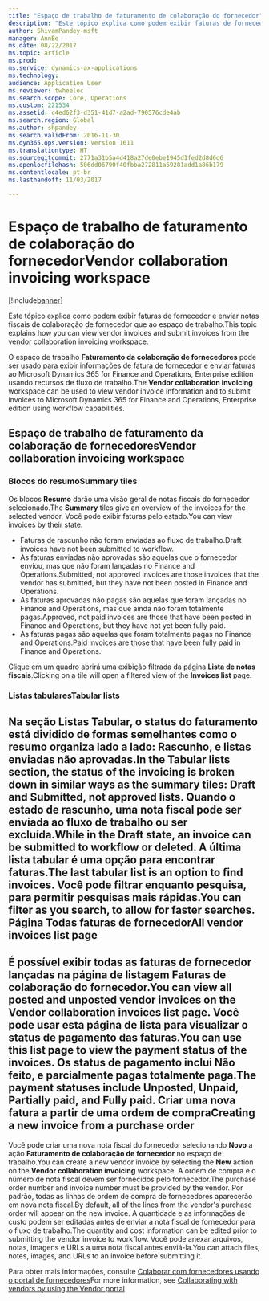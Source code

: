 ```yaml
---
title: "Espaço de trabalho de faturamento de colaboração do fornecedor"
description: "Este tópico explica como podem exibir faturas de fornecedor e enviar notas fiscais de colaboração de fornecedor que ao espaço de trabalho."
author: ShivamPandey-msft
manager: AnnBe
ms.date: 08/22/2017
ms.topic: article
ms.prod: 
ms.service: dynamics-ax-applications
ms.technology: 
audience: Application User
ms.reviewer: twheeloc
ms.search.scope: Core, Operations
ms.custom: 221534
ms.assetid: c4ed62f3-d351-41d7-a2ad-790576cde4ab
ms.search.region: Global
ms.author: shpandey
ms.search.validFrom: 2016-11-30
ms.dyn365.ops.version: Version 1611
ms.translationtype: HT
ms.sourcegitcommit: 2771a31b5a4d418a27de0ebe1945d1fed2d8d6d6
ms.openlocfilehash: 506dd06790f40fbba272811a59281add1a86b179
ms.contentlocale: pt-br
ms.lasthandoff: 11/03/2017

---
```


# <a name="vendor-collaboration-invoicing-workspace"></a><span data-ttu-id="cc817-103">Espaço de trabalho de faturamento de colaboração do fornecedor</span><span class="sxs-lookup"><span data-stu-id="cc817-103">Vendor collaboration invoicing workspace</span></span>

[!include[banner](../includes/banner.md)]


<span data-ttu-id="cc817-104">Este tópico explica como podem exibir faturas de fornecedor e enviar notas fiscais de colaboração de fornecedor que ao espaço de trabalho.</span><span class="sxs-lookup"><span data-stu-id="cc817-104">This topic explains how you can view vendor invoices and submit invoices from the vendor collaboration invoicing workspace.</span></span>

<span data-ttu-id="cc817-105">O espaço de trabalho **Faturamento da colaboração de fornecedores** pode ser usado para exibir informações de fatura de fornecedor e enviar faturas ao Microsoft Dynamics 365 for Finance and Operations, Enterprise edition usando recursos de fluxo de trabalho.</span><span class="sxs-lookup"><span data-stu-id="cc817-105">The **Vendor collaboration invoicing** workspace can be used to view vendor invoice information and to submit invoices to Microsoft Dynamics 365 for Finance and Operations, Enterprise edition using workflow capabilities.</span></span>


<a name="vendor-collaboration-invoicing-workspace"></a><span data-ttu-id="cc817-106">Espaço de trabalho de faturamento da colaboração de fornecedores</span><span class="sxs-lookup"><span data-stu-id="cc817-106">Vendor collaboration invoicing workspace</span></span>
----------------------------------------

### <a name="summary-tiles"></a><span data-ttu-id="cc817-107">Blocos do resumo</span><span class="sxs-lookup"><span data-stu-id="cc817-107">Summary tiles</span></span>

<span data-ttu-id="cc817-108">Os blocos **Resumo** darão uma visão geral de notas fiscais do fornecedor selecionado.</span><span class="sxs-lookup"><span data-stu-id="cc817-108">The **Summary** tiles give an overview of the invoices for the selected vendor.</span></span> <span data-ttu-id="cc817-109">Você pode exibir faturas pelo estado.</span><span class="sxs-lookup"><span data-stu-id="cc817-109">You can view invoices by their state.</span></span>
-   <span data-ttu-id="cc817-110">Faturas de rascunho não foram enviadas ao fluxo de trabalho.</span><span class="sxs-lookup"><span data-stu-id="cc817-110">Draft invoices have not been submitted to workflow.</span></span>
-   <span data-ttu-id="cc817-111">As faturas enviadas não aprovadas são aquelas que o fornecedor enviou, mas que não foram lançadas no Finance and Operations.</span><span class="sxs-lookup"><span data-stu-id="cc817-111">Submitted, not approved invoices are those invoices that the vendor has submitted, but they have not been posted in Finance and Operations.</span></span>
-   <span data-ttu-id="cc817-112">As faturas aprovadas não pagas são aquelas que foram lançadas no Finance and Operations, mas que ainda não foram totalmente pagas.</span><span class="sxs-lookup"><span data-stu-id="cc817-112">Approved, not paid invoices are those that have been posted in Finance and Operations, but they have not yet been fully paid.</span></span>
-   <span data-ttu-id="cc817-113">As faturas pagas são aquelas que foram totalmente pagas no Finance and Operations.</span><span class="sxs-lookup"><span data-stu-id="cc817-113">Paid invoices are those that have been fully paid in Finance and Operations.</span></span>

<span data-ttu-id="cc817-114">Clique em um quadro abrirá uma exibição filtrada da página **Lista de notas fiscais**.</span><span class="sxs-lookup"><span data-stu-id="cc817-114">Clicking on a tile will open a filtered view of the **Invoices list** page.</span></span>
### <a name="tabular-lists"></a><span data-ttu-id="cc817-115">Listas tabulares</span><span class="sxs-lookup"><span data-stu-id="cc817-115">Tabular lists</span></span>

<span data-ttu-id="cc817-116">Na seção **Listas Tabular**, o status do faturamento está dividido de formas semelhantes como o resumo organiza lado a lado: Rascunho, e listas enviadas não aprovadas.</span><span class="sxs-lookup"><span data-stu-id="cc817-116">In the **Tabular lists** section, the status of the invoicing is broken down in similar ways as the summary tiles: Draft and Submitted, not approved lists.</span></span> <span data-ttu-id="cc817-117">Quando o estado de rascunho, uma nota fiscal pode ser enviada ao fluxo de trabalho ou ser excluída.</span><span class="sxs-lookup"><span data-stu-id="cc817-117">While in the Draft state, an invoice can be submitted to workflow or deleted.</span></span> <span data-ttu-id="cc817-118">A última lista tabular é uma opção para encontrar faturas.</span><span class="sxs-lookup"><span data-stu-id="cc817-118">The last tabular list is an option to find invoices.</span></span> <span data-ttu-id="cc817-119">Você pode filtrar enquanto pesquisa, para permitir pesquisas mais rápidas.</span><span class="sxs-lookup"><span data-stu-id="cc817-119">You can filter as you search, to allow for faster searches.</span></span>
<span data-ttu-id="cc817-120">Página Todas faturas de fornecedor</span><span class="sxs-lookup"><span data-stu-id="cc817-120">All vendor invoices list page</span></span>
-----------------------------

<span data-ttu-id="cc817-121">É possível exibir todas as faturas de fornecedor lançadas na página de listagem **Faturas de colaboração do fornecedor**.</span><span class="sxs-lookup"><span data-stu-id="cc817-121">You can view all posted and unposted vendor invoices on the **Vendor collaboration invoices** list page.</span></span> <span data-ttu-id="cc817-122">Você pode usar esta página de lista para visualizar o status de pagamento das faturas.</span><span class="sxs-lookup"><span data-stu-id="cc817-122">You can use this list page to view the payment status of the invoices.</span></span> <span data-ttu-id="cc817-123">Os status de pagamento inclui Não feito, e parcialmente pagas totalmente paga.</span><span class="sxs-lookup"><span data-stu-id="cc817-123">The payment statuses include Unposted, Unpaid, Partially paid, and Fully paid.</span></span>
<span data-ttu-id="cc817-124">Criar uma nova fatura a partir de uma ordem de compra</span><span class="sxs-lookup"><span data-stu-id="cc817-124">Creating a new invoice from a purchase order</span></span>
--------------------------------------------

<span data-ttu-id="cc817-125">Você pode criar uma nova nota fiscal do fornecedor selecionando **Novo** a ação **Faturamento de colaboração de fornecedor** no espaço de trabalho.</span><span class="sxs-lookup"><span data-stu-id="cc817-125">You can create a new vendor invoice by selecting the **New** action on the **Vendor collaboration invoicing** workspace.</span></span> <span data-ttu-id="cc817-126">A ordem de compra e o número de nota fiscal devem ser fornecidos pelo fornecedor.</span><span class="sxs-lookup"><span data-stu-id="cc817-126">The purchase order number and invoice number must be provided by the vendor.</span></span> <span data-ttu-id="cc817-127">Por padrão, todas as linhas de ordem de compra de fornecedores aparecerão em nova nota fiscal.</span><span class="sxs-lookup"><span data-stu-id="cc817-127">By default, all of the lines from the vendor's purchase order will appear on the new invoice.</span></span> <span data-ttu-id="cc817-128">A quantidade e as informações de custo podem ser editadas antes de enviar a nota fiscal de fornecedor para o fluxo de trabalho.</span><span class="sxs-lookup"><span data-stu-id="cc817-128">The quantity and cost information can be edited prior to submitting the vendor invoice to workflow.</span></span> <span data-ttu-id="cc817-129">Você pode anexar arquivos, notas, imagens e URLs a uma nota fiscal antes enviá-la.</span><span class="sxs-lookup"><span data-stu-id="cc817-129">You can attach files, notes, images, and URLs to an invoice before submitting it.</span></span>



<span data-ttu-id="cc817-130">Para obter mais informações, consulte [Colaborar com fornecedores usando o portal de fornecedores](../../supply-chain/procurement/collaborate-vendors-vendor-portal.md)</span><span class="sxs-lookup"><span data-stu-id="cc817-130">For more information, see [Collaborating with vendors by using the Vendor portal](../../supply-chain/procurement/collaborate-vendors-vendor-portal.md)</span></span>




